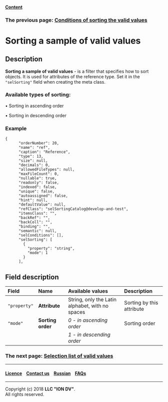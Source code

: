 #### [Content](/docs/en/index.md)

### The previous page: [Conditions of sorting the valid values](/docs/en/2_system_description/metadata_structure/meta_class/atr_selconditions.md)

# Sorting a sample of valid values

## Description

**Sorting a sample of valid values** - is a filter that specifies how to sort objects. It is used for attributes of the reference type. Set it in the `"selSorting"` field when creating the meta class. 

### Available types of sorting:

•  Sorting in ascending order

•  Sorting in descending order

### Example 
```
{
      "orderNumber": 20,
      "name": "ref",
      "caption": "Reference",
      "type": 13,
      "size": null,
      "decimals": 0,
      "allowedFileTypes": null,
      "maxFileCount": 0,
      "nullable": true,
      "readonly": false,
      "indexed": false,
      "unique": false,
      "autoassigned": false,
      "hint": null,
      "defaultValue": null,
      "refClass": "selSortingCatalog@develop-and-test",
      "itemsClass": "",
      "backRef": "",
      "backColl": "",
      "binding": "",
      "semantic": null,
      "selConditions": [],
      "selSorting": [
        {
          "property": "string",
          "mode": 1
        }
      ],

```
## Field description

| Field         | Name   | Available values                  | Description                                            |
|:-------------|:-----------------------|:-------------------------------------|:----------------------------------------------------|
| `"property"` | **Attribute**            | String, only the Latin alphabet, with no spaces | Sorting by this attribute |
| `"mode"`     | **Sorting order** | _0 - in ascending order_                 | Sorting order                                  |
|              |                        | _1 - in descending order_                    |                                                     |

### The next page: [Selection list of valid values](/docs/en/2_system_description/metadata_structure/meta_class/atr_selectionprovider.md)
--------------------------------------------------------------------------  


 #### [Licence](/LICENCE.md) &ensp;  [Contact us](https://iondv.com) &ensp;  [Russian](/docs/ru/2_system_description/metadata_structure/meta_class/atr_selconditions.md)   &ensp; [FAQs](/faqs.md)   <div><img src="https://mc.iondv.com/watch/local/docs/framework" style="position:absolute; left:-9999px;" height=1 width=1 alt="iondv metrics"></div>       



--------------------------------------------------------------------------  

Copyright (c) 2018 **LLC "ION DV"**.   
All rights reserved. 